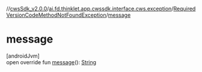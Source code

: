 //[cwsSdk_v2.0.0](../../../index.md)/[ai.fd.thinklet.app.cwssdk.interface.cws.exception](../index.md)/[RequiredVersionCodeMethodNotFoundException](index.md)/[message](message.md)

# message

[androidJvm]\
open override fun [message](message.md)(): [String](https://kotlinlang.org/api/latest/jvm/stdlib/kotlin/-string/index.html)
